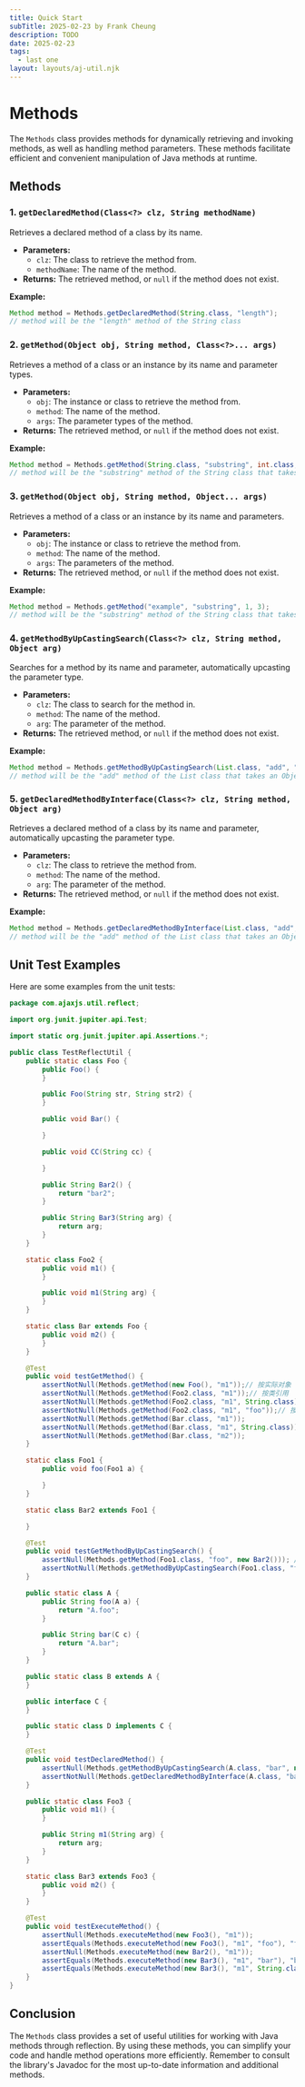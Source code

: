 ```yaml
---
title: Quick Start
subTitle: 2025-02-23 by Frank Cheung
description: TODO
date: 2025-02-23
tags:
  - last one
layout: layouts/aj-util.njk
---
```


# Methods

The `Methods` class provides methods for dynamically retrieving and invoking methods, as well as handling method parameters. These methods facilitate efficient and convenient manipulation of Java methods at runtime.

## Methods

### 1. `getDeclaredMethod(Class<?> clz, String methodName)`

Retrieves a declared method of a class by its name.

* **Parameters:**
    * `clz`: The class to retrieve the method from.
    * `methodName`: The name of the method.
* **Returns:** The retrieved method, or `null` if the method does not exist.

**Example:**

```java
Method method = Methods.getDeclaredMethod(String.class, "length");
// method will be the "length" method of the String class
```

### 2. `getMethod(Object obj, String method, Class<?>... args)`

Retrieves a method of a class or an instance by its name and parameter types.

* **Parameters:**
    * `obj`: The instance or class to retrieve the method from.
    * `method`: The name of the method.
    * `args`: The parameter types of the method.
* **Returns:** The retrieved method, or `null` if the method does not exist.

**Example:**

```java
Method method = Methods.getMethod(String.class, "substring", int.class, int.class);
// method will be the "substring" method of the String class that takes two int parameters
```

### 3. `getMethod(Object obj, String method, Object... args)`

Retrieves a method of a class or an instance by its name and parameters.

* **Parameters:**
    * `obj`: The instance or class to retrieve the method from.
    * `method`: The name of the method.
    * `args`: The parameters of the method.
* **Returns:** The retrieved method, or `null` if the method does not exist.

**Example:**

```java
Method method = Methods.getMethod("example", "substring", 1, 3);
// method will be the "substring" method of the String class that takes two int parameters
```

### 4. `getMethodByUpCastingSearch(Class<?> clz, String method, Object arg)`

Searches for a method by its name and parameter, automatically upcasting the parameter type.

* **Parameters:**
    * `clz`: The class to search for the method in.
    * `method`: The name of the method.
    * `arg`: The parameter of the method.
* **Returns:** The retrieved method, or `null` if the method does not exist.

**Example:**

```java
Method method = Methods.getMethodByUpCastingSearch(List.class, "add", "example");
// method will be the "add" method of the List class that takes an Object parameter
```

### 5. `getDeclaredMethodByInterface(Class<?> clz, String method, Object arg)`

Retrieves a declared method of a class by its name and parameter, automatically upcasting the parameter type.

* **Parameters:**
    * `clz`: The class to retrieve the method from.
    * `method`: The name of the method.
    * `arg`: The parameter of the method.
* **Returns:** The retrieved method, or `null` if the method does not exist.

**Example:**

```java
Method method = Methods.getDeclaredMethodByInterface(List.class, "add", "example");
// method will be the "add" method of the List class that takes an Object parameter
```

## Unit Test Examples

Here are some examples from the unit tests:

```java name=src/test/java/com/ajaxjs/util/reflect/TestReflectUtil.java
package com.ajaxjs.util.reflect;

import org.junit.jupiter.api.Test;

import static org.junit.jupiter.api.Assertions.*;

public class TestReflectUtil {
    public static class Foo {
        public Foo() {
        }

        public Foo(String str, String str2) {
        }

        public void Bar() {

        }

        public void CC(String cc) {

        }

        public String Bar2() {
            return "bar2";
        }

        public String Bar3(String arg) {
            return arg;
        }
    }

    static class Foo2 {
        public void m1() {
        }

        public void m1(String arg) {
        }
    }

    static class Bar extends Foo {
        public void m2() {
        }
    }

    @Test
    public void testGetMethod() {
        assertNotNull(Methods.getMethod(new Foo(), "m1"));// 按实际对象
        assertNotNull(Methods.getMethod(Foo2.class, "m1"));// 按类引用
        assertNotNull(Methods.getMethod(Foo2.class, "m1", String.class)); // 按参数类型
        assertNotNull(Methods.getMethod(Foo2.class, "m1", "foo"));// 按实际参数
        assertNotNull(Methods.getMethod(Bar.class, "m1"));
        assertNotNull(Methods.getMethod(Bar.class, "m1", String.class));
        assertNotNull(Methods.getMethod(Bar.class, "m2"));
    }

    static class Foo1 {
        public void foo(Foo1 a) {

        }
    }

    static class Bar2 extends Foo1 {

    }

    @Test
    public void testGetMethodByUpCastingSearch() {
        assertNull(Methods.getMethod(Foo1.class, "foo", new Bar2())); // 找不到
        assertNotNull(Methods.getMethodByUpCastingSearch(Foo1.class, "foo", new Bar2())); // 找到了
    }

    public static class A {
        public String foo(A a) {
            return "A.foo";
        }

        public String bar(C c) {
            return "A.bar";
        }
    }

    public static class B extends A {
    }

    public interface C {
    }

    public static class D implements C {
    }

    @Test
    public void testDeclaredMethod() {
        assertNull(Methods.getMethodByUpCastingSearch(A.class, "bar", new D())); // 找不到
        assertNotNull(Methods.getDeclaredMethodByInterface(A.class, "bar", new D()));// 找到了
    }

    public static class Foo3 {
        public void m1() {
        }

        public String m1(String arg) {
            return arg;
        }
    }

    static class Bar3 extends Foo3 {
        public void m2() {
        }
    }

    @Test
    public void testExecuteMethod() {
        assertNull(Methods.executeMethod(new Foo3(), "m1"));
        assertEquals(Methods.executeMethod(new Foo3(), "m1", "foo"), "foo");
        assertNull(Methods.executeMethod(new Bar2(), "m1"));
        assertEquals(Methods.executeMethod(new Bar3(), "m1", "bar"), "bar");
        assertEquals(Methods.executeMethod(new Bar3(), "m1", String.class, "foo"), "foo");
    }
}
```

## Conclusion

The `Methods` class provides a set of useful utilities for working with Java methods through reflection. By using these methods, you can simplify your code and handle method operations more efficiently. Remember to
consult the library's Javadoc for the most up-to-date information and additional methods.